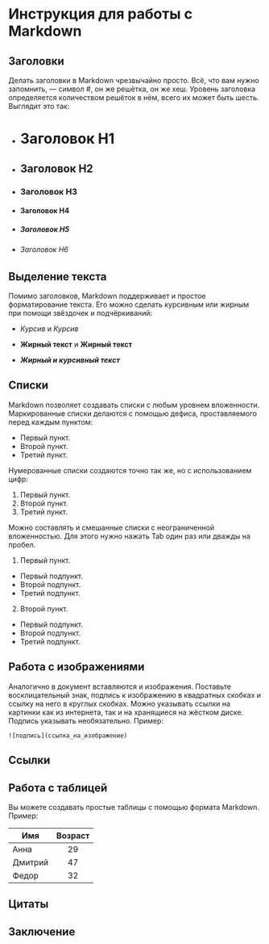 # Инструкция для работы с Markdown
## Заголовки 

Делать заголовки в Markdown чрезвычайно просто. Всё, что вам нужно запомнить, — символ #, он же решётка, он же хеш. Уровень заголовка определяется количеством решёток в нём, всего их может быть шесть. Выглядит это так:

* # Заголовок H1
* ## Заголовок H2
* ### Заголовок H3
* #### Заголовок H4
* ##### Заголовок H5
* ###### Заголовок H6



## Выделение текста

Помимо заголовков, Markdown поддерживает и простое форматирование текста. Его можно сделать курсивным или жирным при помощи звёздочек и подчёркиваний:

* *Курсив* и _Курсив_

* **Жирный текст** и __Жирный текст__

* ***Жирный и курсивный текст***

## Списки

Markdown позволяет создавать списки с любым уровнем вложенности. Маркированные списки делаются с помощью дефиса, проставляемого перед каждым пунктом:

- Первый пункт.
- Второй пункт.
- Третий пункт.

Нумерованные списки создаются точно так же, но с использованием цифр:

1. Первый пункт.
2. Второй пункт.
3. Третий пункт.

Можно составлять и смешанные списки с неограниченной вложенностью. Для этого нужно нажать Tab один раз или дважды на пробел.

1. Первый пункт.
- Первый подпункт.
- Второй подпункт.
- Третий подпункт.
2. Второй пункт.
- Первый подпункт.
- Второй подпункт.
- Третий подпункт.



## Работа с изображениями

Аналогично в документ вставляются и изображения. Поставьте восклицательный знак, подпись к изображению в квадратных скобках и ссылку на него в круглых скобках. Можно указывать ссылки на картинки как из интернета, так и на хранящиеся на жёстком диске. Подпись указывать необязательно. Пример:

    ![подпись](ссылка_на_изображение)

## Ссылки

## Работа с таблицей

Вы можете создавать простые таблицы с помощью формата Markdown. 
Пример:

Имя      | Возраст
---------|:-------:
Анна     |   29
Дмитрий  |   47
Федор    |   32


## Цитаты

## Заключение
